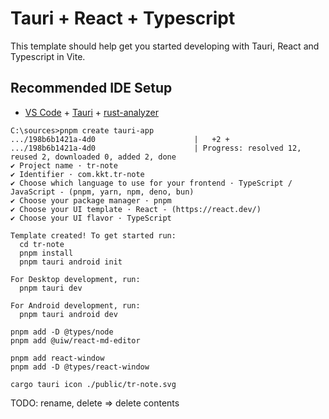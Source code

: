 # Tauri + React + Typescript

This template should help get you started developing with Tauri, React and Typescript in Vite.

## Recommended IDE Setup

- [VS Code](https://code.visualstudio.com/) + [Tauri](https://marketplace.visualstudio.com/items?itemName=tauri-apps.tauri-vscode) + [rust-analyzer](https://marketplace.visualstudio.com/items?itemName=rust-lang.rust-analyzer)

```
C:\sources>pnpm create tauri-app
.../198b6b1421a-4d0                      |   +2 +
.../198b6b1421a-4d0                      | Progress: resolved 12, reused 2, downloaded 0, added 2, done
✔ Project name · tr-note
✔ Identifier · com.kkt.tr-note
✔ Choose which language to use for your frontend · TypeScript / JavaScript - (pnpm, yarn, npm, deno, bun)
✔ Choose your package manager · pnpm
✔ Choose your UI template · React - (https://react.dev/)
✔ Choose your UI flavor · TypeScript

Template created! To get started run:
  cd tr-note
  pnpm install
  pnpm tauri android init

For Desktop development, run:
  pnpm tauri dev

For Android development, run:
  pnpm tauri android dev

```

```
pnpm add -D @types/node
pnpm add @uiw/react-md-editor

pnpm add react-window
pnpm add -D @types/react-window

```

```
cargo tauri icon ./public/tr-note.svg
```

TODO: rename, delete => delete contents